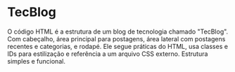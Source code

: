 # TecBlog
O código HTML é a estrutura de um blog de tecnologia chamado "TecBlog". Com cabeçalho, área principal para postagens, área lateral com postagens recentes e categorias, e rodapé. Ele segue práticas do HTML, usa classes e IDs para estilização e referência a um arquivo CSS externo. Estrutura simples e funcional.
